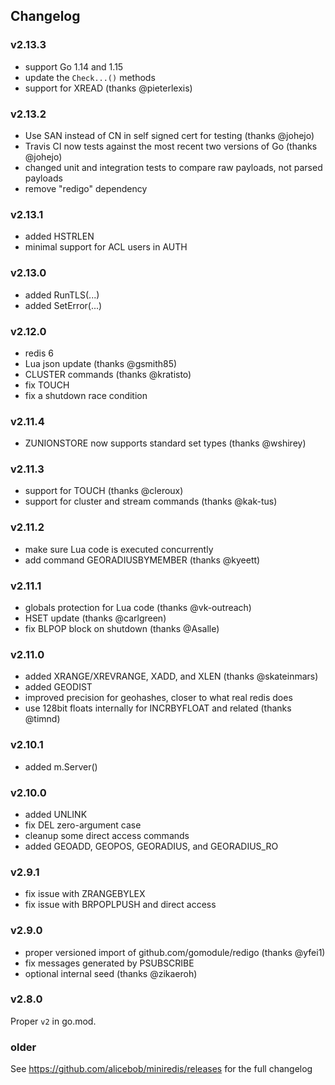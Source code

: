 ## Changelog

### v2.13.3

- support Go 1.14 and 1.15
- update the `Check...()` methods
- support for XREAD (thanks @pieterlexis)

### v2.13.2

- Use SAN instead of CN in self signed cert for testing (thanks @johejo)
- Travis CI now tests against the most recent two versions of Go (thanks @johejo)
- changed unit and integration tests to compare raw payloads, not parsed payloads
- remove "redigo" dependency

### v2.13.1

- added HSTRLEN
- minimal support for ACL users in AUTH

### v2.13.0

- added RunTLS(...)
- added SetError(...)

### v2.12.0

- redis 6
- Lua json update (thanks @gsmith85)
- CLUSTER commands (thanks @kratisto)
- fix TOUCH
- fix a shutdown race condition

### v2.11.4

- ZUNIONSTORE now supports standard set types (thanks @wshirey)

### v2.11.3

- support for TOUCH (thanks @cleroux)
- support for cluster and stream commands (thanks @kak-tus)

### v2.11.2

- make sure Lua code is executed concurrently
- add command GEORADIUSBYMEMBER (thanks @kyeett)

### v2.11.1

- globals protection for Lua code (thanks @vk-outreach)
- HSET update (thanks @carlgreen)
- fix BLPOP block on shutdown (thanks @Asalle)

### v2.11.0

- added XRANGE/XREVRANGE, XADD, and XLEN (thanks @skateinmars)
- added GEODIST
- improved precision for geohashes, closer to what real redis does
- use 128bit floats internally for INCRBYFLOAT and related (thanks @timnd)

### v2.10.1

- added m.Server()

### v2.10.0

- added UNLINK
- fix DEL zero-argument case
- cleanup some direct access commands
- added GEOADD, GEOPOS, GEORADIUS, and GEORADIUS_RO


### v2.9.1

- fix issue with ZRANGEBYLEX
- fix issue with BRPOPLPUSH and direct access


### v2.9.0

- proper versioned import of github.com/gomodule/redigo (thanks @yfei1)
- fix messages generated by PSUBSCRIBE
- optional internal seed (thanks @zikaeroh)


### v2.8.0

Proper `v2` in go.mod.


### older

See https://github.com/alicebob/miniredis/releases for the full changelog
